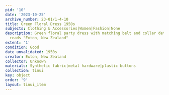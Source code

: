 ```yaml
---
pid: '10'
date: '2023-10-25'
archive_number: 23-01/1-4-10
title: Green Floral Dress 1950s
subjects: Clothing & Accessories|Women|Fashion|None
description: Green floral party dress with matching belt and collar detail. Label
  reads "Exton, New Zealand"
extent: '1'
condition: Good
date_unvalidated: 1950s
creator: Exton, New Zealand
collector: Unknown
materials: Synthetic fabric|metal hardware|plastic buttons
collection: tinui
key: object
order: '9'
layout: tinui_item
---
```

